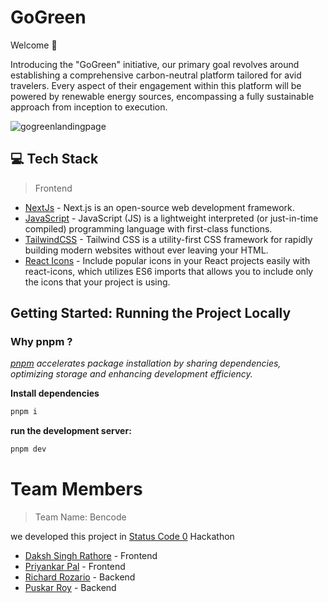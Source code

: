 <h1 align=left> GoGreen </h1>
Welcome 👋

<p>
Introducing the "GoGreen" initiative, our primary goal revolves around establishing a comprehensive carbon-neutral platform tailored for avid travelers. Every aspect of their engagement within this platform will be powered by renewable energy sources, encompassing a fully sustainable approach from inception to execution.
</p>

![gogreenlandingpage](https://github.com/priyankarpal/GoGreen_Hackathon/assets/115932772/5269c003-9c42-4a75-94d4-344417a3ead1)

## 💻 Tech Stack

> Frontend

- [NextJs](https://nextjs.org) - Next.js is an open-source web development framework.
- [JavaScript](https://developer.mozilla.org/en-US/docs/Web/JavaScript) - JavaScript (JS) is a lightweight interpreted (or just-in-time compiled) programming language with first-class functions.
- [TailwindCSS](https://tailwindcss.com) - Tailwind CSS is a utility-first CSS framework for rapidly building modern websites without ever leaving your HTML.
- [React Icons](https://react-icons.github.io/react-icons/) - Include popular icons in your React projects easily with react-icons, which utilizes ES6 imports that allows you to include only the icons that your project is using.

## Getting Started: Running the Project Locally

### Why pnpm ?
*[pnpm](https://pnpm.io/) accelerates package installation by sharing dependencies, optimizing storage and enhancing development efficiency.*

**Install dependencies**

```bash
pnpm i
```

**run the development server:**

```bash
pnpm dev
```
# Team Members
> Team Name: Bencode

we developed this project in [Status Code 0](https://statuscode0.devfolio.co/) Hackathon 

- [Daksh Singh Rathore](https://github.com/dakshsinghrathore) - Frontend
- [Priyankar Pal](https://github.com/priyankarpal) - Frontend
- [Richard Rozario](https://github.com/XC3000) - Backend
- [Puskar Roy](https://github.com/Puskar-Roy) - Backend
